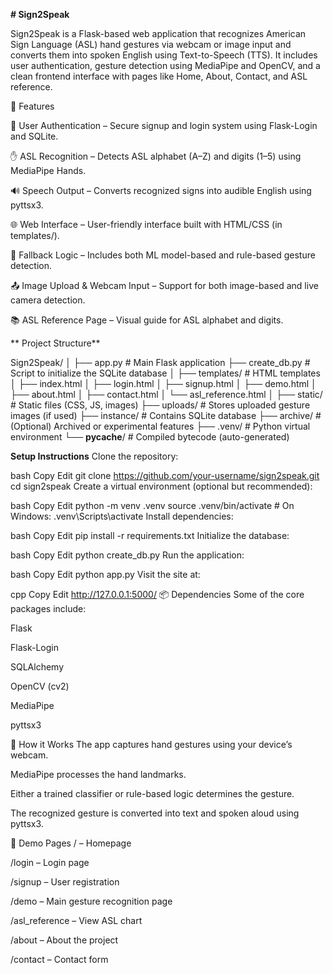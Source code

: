 **# Sign2Speak**

Sign2Speak is a Flask-based web application that recognizes American Sign Language (ASL) hand gestures via webcam or image input and converts them into spoken English using Text-to-Speech (TTS). It includes user authentication, gesture detection using MediaPipe and OpenCV, and a clean frontend interface with pages like Home, About, Contact, and ASL reference.


📌 Features

🔐 User Authentication – Secure signup and login system using Flask-Login and SQLite.


✋ ASL Recognition – Detects ASL alphabet (A–Z) and digits (1–5) using MediaPipe Hands.


🔊 Speech Output – Converts recognized signs into audible English using pyttsx3.


🌐 Web Interface – User-friendly interface built with HTML/CSS (in templates/).


🧠 Fallback Logic – Includes both ML model-based and rule-based gesture detection.


📤 Image Upload & Webcam Input – Support for both image-based and live camera detection.


📚 ASL Reference Page – Visual guide for ASL alphabet and digits.



** Project Structure**

 Sign2Speak/
│
├── app.py                  # Main Flask application
├── create_db.py           # Script to initialize the SQLite database
│
├── templates/             # HTML templates
│   ├── index.html
│   ├── login.html
│   ├── signup.html
│   ├── demo.html
│   ├── about.html
│   ├── contact.html
│   └── asl_reference.html
│
├── static/                # Static files (CSS, JS, images)
├── uploads/               # Stores uploaded gesture images (if used)
├── instance/              # Contains SQLite database
├── archive/               # (Optional) Archived or experimental features
├── .venv/                 # Python virtual environment
└── __pycache__/           # Compiled bytecode (auto-generated)


**Setup Instructions**
Clone the repository:

bash
Copy
Edit
git clone https://github.com/your-username/sign2speak.git
cd sign2speak
Create a virtual environment (optional but recommended):

bash
Copy
Edit
python -m venv .venv
source .venv/bin/activate  # On Windows: .venv\Scripts\activate
Install dependencies:

bash
Copy
Edit
pip install -r requirements.txt
Initialize the database:

bash
Copy
Edit
python create_db.py
Run the application:

bash
Copy
Edit
python app.py
Visit the site at:

cpp
Copy
Edit
http://127.0.0.1:5000/
📦 Dependencies
Some of the core packages include:

Flask

Flask-Login

SQLAlchemy

OpenCV (cv2)

MediaPipe

pyttsx3

🧪 How it Works
The app captures hand gestures using your device’s webcam.

MediaPipe processes the hand landmarks.

Either a trained classifier or rule-based logic determines the gesture.

The recognized gesture is converted into text and spoken aloud using pyttsx3.

📸 Demo Pages
/ – Homepage

/login – Login page

/signup – User registration

/demo – Main gesture recognition page

/asl_reference – View ASL chart

/about – About the project

/contact – Contact form


